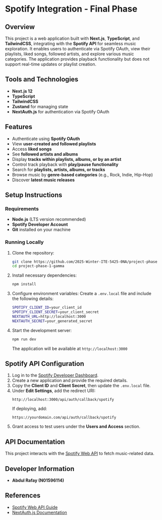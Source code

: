 # Spotify Integration - Final Phase

## Overview
This project is a web application built with **Next.js**, **TypeScript**, and **TailwindCSS**, integrating with the **Spotify API** for seamless music exploration. It enables users to authenticate via Spotify OAuth, view their playlists, liked songs, followed artists, and explore various music categories. The application provides playback functionality but does not support real-time updates or playlist creation.

## Tools and Technologies
- **Next.js 12**
- **TypeScript**
- **TailwindCSS**
- **Zustand** for managing state
- **NextAuth.js** for authentication via Spotify OAuth

## Features
- Authenticate using **Spotify OAuth**
- View **user-created and followed playlists**
- Access **liked songs**
- See **followed artists and albums**
- Display **tracks within playlists, albums, or by an artist**
- Control track playback with **play/pause functionality**
- Search for **playlists, artists, albums, or tracks**
- Browse music by **genre-based categories** (e.g., Rock, Indie, Hip-Hop)
- Discover **latest music releases**

## Setup Instructions
### Requirements
- **Node.js** (LTS version recommended)
- **Spotify Developer Account**
- **Git** installed on your machine

### Running Locally
1. Clone the repository:
   ```sh
   git clone https://github.com/2025-Winter-ITE-5425-0NA/project-phase-1-gamma.git
   cd project-phase-1-gamma
   ```
2. Install necessary dependencies:
   ```sh
   npm install
   ```
3. Configure environment variables:
   Create a `.env.local` file and include the following details:
   ```sh
   SPOTIFY_CLIENT_ID=your_client_id
   SPOTIFY_CLIENT_SECRET=your_client_secret
   NEXTAUTH_URL=http://localhost:3000
   NEXTAUTH_SECRET=your_generated_secret
   ```
4. Start the development server:
   ```sh
   npm run dev
   ```
   The application will be available at `http://localhost:3000`

## Spotify API Configuration
1. Log in to the [Spotify Developer Dashboard](https://developer.spotify.com/dashboard/).
2. Create a new application and provide the required details.
3. Copy the **Client ID** and **Client Secret**, then update the `.env.local` file.
4. Under **Edit Settings**, add the redirect URI:
   ```
   http://localhost:3000/api/auth/callback/spotify
   ```
   If deploying, add:
   ```
   https://yourdomain.com/api/auth/callback/spotify
   ```
5. Grant access to test users under the **Users and Access** section.

## API Documentation
This project interacts with the [Spotify Web API](https://developer.spotify.com/console/) to fetch music-related data.

## Developer Information
- **Abdul Rafay (N01596114)**

## References
- [Spotify Web API Guide](https://developer.spotify.com/documentation/web-api/)
- [NextAuth.js Documentation](https://next-auth.js.org/)

